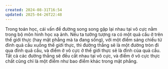 ```yaml
---
created: 2024-08-31T16:54
updated: 2025-04-26T22:48
---
```

Trong toán học, cái vấn đề đường song song gặp lại nhau tại vô cực nằm trong bộ môn hình học xạ ảnh. Nếu ta tưởng tượng ra có một quả cầu ở trên thế giới thực (hay mặt phẳng mà ta đang sống), với một điểm sáng chiếu từ đỉnh quả cầu xuống thế giới thực, thì đường thẳng sẽ là một đường tròn đi qua đỉnh quả cầu, và điểm ở vô cực ở thế giới thực sẽ là đỉnh của quả cầu. Tất cả các đường thẳng sẽ đều cắt nhau tại vô cực, và điểm ở vô cực thực chất cũng chỉ là một điểm như bao điểm khác trong mặt phẳng.
